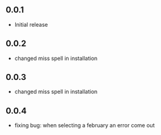 ## 0.0.1

* Initial release
## 0.0.2
* changed miss spell in installation 
## 0.0.3
* changed miss spell in installation 

## 0.0.4
* fixing bug: when selecting a february an error come out